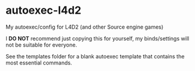 # autoexec-l4d2
My autoexec/config for L4D2 (and other Source engine games)

I **DO NOT** recommend just copying this for yourself, my binds/settings will not be suitable for everyone.

See the templates folder for a blank autoexec template that contains the most essential commands.
